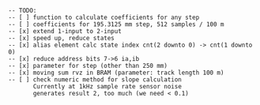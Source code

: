     -- TODO:
    -- [ ] function to calculate coefficients for any step
    -- [ ] coefficients for 195.3125 mm step, 512 samples / 100 m
    -- [x] extend 1-input to 2-input
    -- [x] speed up, reduce states
    -- [x] alias element calc state index cnt(2 downto 0) -> cnt(1 downto 0)
    -- [x] reduce address bits 7->6 ia,ib
    -- [x] parameter for step (other than 250 mm)
    -- [x] moving sum rvz in BRAM (parameter: track length 100 m)
    -- [ ] check numeric method for slope calculation
           Currently at 1kHz sample rate sensor noise
           generates result 2, too much (we need < 0.1)
